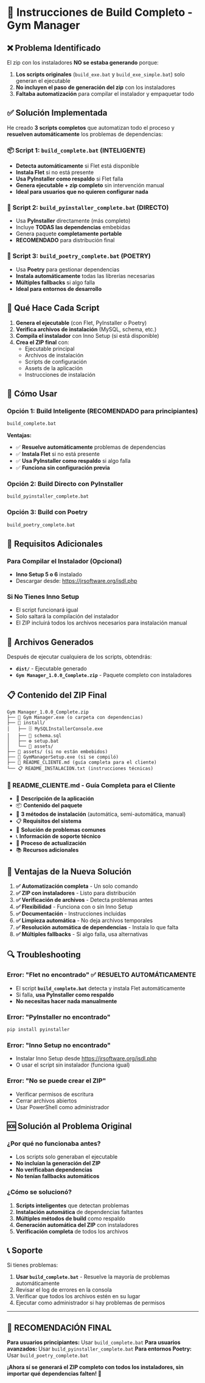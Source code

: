 # 🚀 Instrucciones de Build Completo - Gym Manager

## ❌ **Problema Identificado**

El zip con los instaladores **NO se estaba generando** porque:

1. **Los scripts originales** (`build_exe.bat` y `build_exe_simple.bat`) solo generan el ejecutable
2. **No incluyen el paso de generación del zip** con los instaladores
3. **Faltaba automatización** para compilar el instalador y empaquetar todo

## ✅ **Solución Implementada**

He creado **3 scripts completos** que automatizan todo el proceso y **resuelven automáticamente** los problemas de dependencias:

### 📦 **Script 1: `build_complete.bat`** (INTELIGENTE)
- **Detecta automáticamente** si Flet está disponible
- **Instala Flet** si no está presente
- **Usa PyInstaller como respaldo** si Flet falla
- **Genera ejecutable + zip completo** sin intervención manual
- **Ideal para usuarios que no quieren configurar nada**

### 🔧 **Script 2: `build_pyinstaller_complete.bat`** (DIRECTO)
- Usa **PyInstaller** directamente (más completo)
- Incluye **TODAS las dependencias** embebidas
- Genera paquete **completamente portable**
- **RECOMENDADO** para distribución final

### 🎯 **Script 3: `build_poetry_complete.bat`** (POETRY)
- Usa **Poetry** para gestionar dependencias
- **Instala automáticamente** todas las librerías necesarias
- **Múltiples fallbacks** si algo falla
- **Ideal para entornos de desarrollo**

## 🎯 **Qué Hace Cada Script**

1. **Genera el ejecutable** (con Flet, PyInstaller o Poetry)
2. **Verifica archivos de instalación** (MySQL, schema, etc.)
3. **Compila el instalador** con Inno Setup (si está disponible)
4. **Crea el ZIP final** con:
   - Ejecutable principal
   - Archivos de instalación
   - Scripts de configuración
   - Assets de la aplicación
   - Instrucciones de instalación

## 🚀 **Cómo Usar**

### **Opción 1: Build Inteligente (RECOMENDADO para principiantes)**
```bash
build_complete.bat
```
**Ventajas:**
- ✅ **Resuelve automáticamente** problemas de dependencias
- ✅ **Instala Flet** si no está presente
- ✅ **Usa PyInstaller como respaldo** si algo falla
- ✅ **Funciona sin configuración previa**

### **Opción 2: Build Directo con PyInstaller**
```bash
build_pyinstaller_complete.bat
```

### **Opción 3: Build con Poetry**
```bash
build_poetry_complete.bat
```

## 🔧 **Requisitos Adicionales**

### **Para Compilar el Instalador (Opcional)**
- **Inno Setup 5 o 6** instalado
- Descargar desde: https://jrsoftware.org/isdl.php

### **Si No Tienes Inno Setup**
- El script funcionará igual
- Solo saltará la compilación del instalador
- El ZIP incluirá todos los archivos necesarios para instalación manual

## 📁 **Archivos Generados**

Después de ejecutar cualquiera de los scripts, obtendrás:

- **`dist/`** - Ejecutable generado
- **`Gym Manager_1.0.0_Complete.zip`** - Paquete completo con instaladores

## 📋 **Contenido del ZIP Final**

```
Gym Manager_1.0.0_Complete.zip
├── 🚀 Gym Manager.exe (o carpeta con dependencias)
├── 📁 install/
│   ├── 🗄️ MySQLInstallerConsole.exe
│   ├── 📄 schema.sql
│   ├── ⚙️ setup.bat
│   └── 📁 assets/
├── 📁 assets/ (si no están embebidos)
├── 🔧 GymManagerSetup.exe (si se compiló)
├── 📖 README_CLIENTE.md (guía completa para el cliente)
└── 📋 README_INSTALACION.txt (instrucciones técnicas)
```

### **📖 README_CLIENTE.md - Guía Completa para el Cliente**
- 🎯 **Descripción de la aplicación**
- 📦 **Contenido del paquete**
- 🚀 **3 métodos de instalación** (automática, semi-automática, manual)
- 📋 **Requisitos del sistema**
- 🔧 **Solución de problemas comunes**
- 📞 **Información de soporte técnico**
- 🔄 **Proceso de actualización**
- 📚 **Recursos adicionales**

## 🎉 **Ventajas de la Nueva Solución**

1. **✅ Automatización completa** - Un solo comando
2. **✅ ZIP con instaladores** - Listo para distribución
3. **✅ Verificación de archivos** - Detecta problemas antes
4. **✅ Flexibilidad** - Funciona con o sin Inno Setup
5. **✅ Documentación** - Instrucciones incluidas
6. **✅ Limpieza automática** - No deja archivos temporales
7. **✅ Resolución automática de dependencias** - Instala lo que falta
8. **✅ Múltiples fallbacks** - Si algo falla, usa alternativas

## 🔍 **Troubleshooting**

### **Error: "Flet no encontrado"** ✅ **RESUELTO AUTOMÁTICAMENTE**
- El script **`build_complete.bat`** detecta y instala Flet automáticamente
- Si falla, **usa PyInstaller como respaldo**
- **No necesitas hacer nada manualmente**

### **Error: "PyInstaller no encontrado"**
```bash
pip install pyinstaller
```

### **Error: "Inno Setup no encontrado"**
- Instalar Inno Setup desde https://jrsoftware.org/isdl.php
- O usar el script sin instalador (funciona igual)

### **Error: "No se puede crear el ZIP"**
- Verificar permisos de escritura
- Cerrar archivos abiertos
- Usar PowerShell como administrador

## 🆘 **Solución al Problema Original**

### **¿Por qué no funcionaba antes?**
- Los scripts solo generaban el ejecutable
- **No incluían la generación del ZIP**
- **No verificaban dependencias**
- **No tenían fallbacks automáticos**

### **¿Cómo se solucionó?**
1. **Scripts inteligentes** que detectan problemas
2. **Instalación automática** de dependencias faltantes
3. **Múltiples métodos de build** como respaldo
4. **Generación automática del ZIP** con instaladores
5. **Verificación completa** de todos los archivos

## 📞 **Soporte**

Si tienes problemas:
1. **Usar `build_complete.bat`** - Resuelve la mayoría de problemas automáticamente
2. Revisar el log de errores en la consola
3. Verificar que todos los archivos estén en su lugar
4. Ejecutar como administrador si hay problemas de permisos

---

## 🎯 **RECOMENDACIÓN FINAL**

**Para usuarios principiantes:** Usar `build_complete.bat`
**Para usuarios avanzados:** Usar `build_pyinstaller_complete.bat`
**Para entornos Poetry:** Usar `build_poetry_complete.bat`

**¡Ahora sí se generará el ZIP completo con todos los instaladores, sin importar qué dependencias falten! 🎉**

